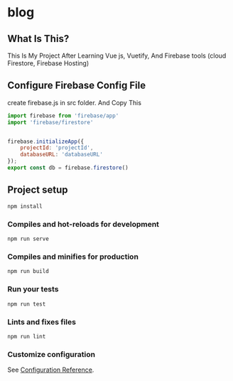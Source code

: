 # blog


## What Is This?
This Is My Project After Learning Vue js, Vuetify, And Firebase tools (cloud Firestore, Firebase Hosting)

## Configure Firebase Config File


create firebase.js in src folder. And Copy This

```javascript
import firebase from 'firebase/app'
import 'firebase/firestore'


firebase.initializeApp({
    projectId: 'projectId',
    databaseURL: 'databaseURL'
});
export const db = firebase.firestore()
```

## Project setup
```
npm install
```

### Compiles and hot-reloads for development
```
npm run serve
```

### Compiles and minifies for production
```
npm run build
```

### Run your tests
```
npm run test
```

### Lints and fixes files
```
npm run lint
```

### Customize configuration
See [Configuration Reference](https://cli.vuejs.org/config/).
